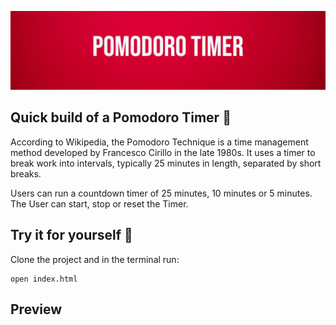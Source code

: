 ![](https://github.com/BenCoyne/PomodoroTimer/blob/main/pom_banner.png)

## Quick build of a Pomodoro Timer 🍅

According to Wikipedia, the Pomodoro Technique is a time management method developed by Francesco Cirillo in the late 1980s. It uses a timer to break work into intervals, typically 25 minutes in length, separated by short breaks.

Users can run a countdown timer of 25 minutes, 10 minutes or 5 minutes. The User can start, stop or reset the Timer.

## Try it for yourself 🙂

Clone the project and in the terminal run:

```
open index.html
```

## Preview

<!-- ![Alt Text](https://media.giphy.com/media/vFKqnCdLPNOKc/giphy.gif) -->
